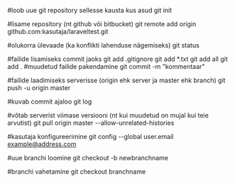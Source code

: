 #loob uue git repository sellesse kausta kus asud
git init

#lisame repository (nt github või bitbucket)
git remote add origin github.com:kasutaja/laraveltest.git

#olukorra ülevaade (ka konflikti lahenduse nägemiseks)
git status

#failide lisamiseks commit jaoks
git add .gitignore
git add *.txt
git add all
git add .
#muudetud failide pakendamine
git commit -m "kommentaar"

#failide laadimiseks serverisse (origin ehk server ja master ehk branch)
git push -u origin master

#kuvab commit ajaloo
git log

#võtab serverist viimase versiooni (nt kui muudetud on mujal kui teie arvutist)
git pull origin master --allow-unrelated-histories

#kasutaja konfigureerimine
git config --global user.email example@address.com

#uue branchi loomine
git checkout -b newbranchname

#branchi vahetamine
git checkout branchname